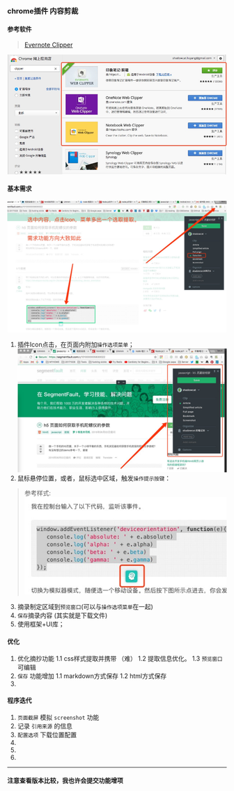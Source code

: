 ### chrome插件 内容剪裁
#### 参考软件
> [Evernote Clipper](https://chrome.google.com/webstore/detail/evernote-web-clipper/pioclpoplcdbaefihamjohnefbikjilc?utm_source=chrome-ntp-icon)  

![](./res/pagecut_clipper.jpg)

#### 基本需求
![](./res/step3.jpg)
1. 插件Icon点击，在页面内附加`操作选项菜单`；
![](./res/step1.jpg)
2. 鼠标悬停位置，或者，鼠标选中区域，触发`操作提示按键`：
> 参考样式:  
> ![](./res/step2.jpg)
3. 摘录制定区域到`预览窗口`(可以与`操作选项菜单`在一起)
4. `保存`摘录内容 (其实就是下载文件)
5. 使用框架+UI库；
#### 优化
1. 优化摘抄功能
  1.1 css样式提取并携带 （难）
  1.2 提取信息优化。
  1.3 `预览窗口` 可编辑
2. `保存` 功能增加
  1.1 markdown方式保存
  1.2 html方式保存
3. 
#### 程序迭代
1. `页面截屏` 模拟 `screenshot` 功能
2. 记录 `引用来源` 的信息
3. `配置选项` 下载位置配置
4. 
5. 
6.   


---

#### 注意查看版本比较，我也许会提交功能增项
